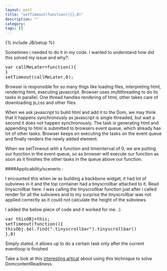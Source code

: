 ```yaml
---
layout: post
title: "setTimeout(function(){},0)"
description: ""
category: 
tags: []
---
```

{% include JB/setup %}

Sometimes i needed to do it in my code. I wanted to understand how did this solved my issue and why?:
<pre>
var callMeLater=function(){
}
setTimeout(callMeLater,0);
</pre>


<p>Browser is responsible for so many thigs like loading files, interpreting html, rendering html, executing javascript. Browser uses multithreading to do its tasks in parallel. One thread handles rendering of html, other takes care of downloading js,css and other files. 
</p>
<!-- more -->
<p>
When we ask javascript to build html and add it to the Dom, we may think that it happens synchronously as javascript is single threaded, but wait a second it does not happen synchronously. The task is generating html and appending to html is submitted to browsers event queue, which already has lot of other tasks. Browser keeps on executing the tasks on the event queue and finally renders the newly added element.
</p>
<p>
When we setTimeout with a function and timeinterval of 0, we are putting our function in the event queue, so as browser will execute our function as soon as it finishes the other tasks in the queue above our function. 
</p>

####Applicability/scenerio : 


I encounted this when iw as building a backbone widget, it had lot of subviews in it and the top container had a tinyscrollbar attached to it. Read tinyscrollbar here. I was calling the tinyscrollbar function just after i called render for all the subviews and to my surprise the tinyscrollbar was not applied correctly as it could not calculate the height of the subviews.

I added the below piece of code and it worked for me. :)<br> 

<pre>
var thisOBj=this;
setTimeout(function(){
thisObj.$el.find(".tinyscrollbar").tinyscrollbar()
},0)
</pre>    

Simply stated, it allows up to do a certain task only after the current eventloop is finished

Take a look at this [interesting artical](http://snook.ca/archives/javascript/settimeout%5Fsolve%5Fdomcontentloaded) about using this technique to solve DomcontentReadiness.

